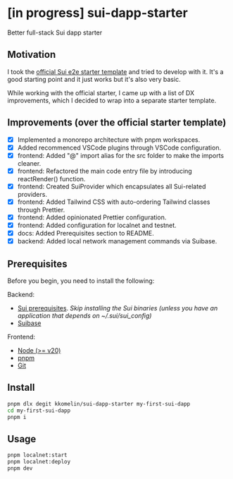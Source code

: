 # [in progress] sui-dapp-starter

Better full-stack Sui dapp starter

## Motivation

I took the [official Sui e2e starter template](https://github.com/MystenLabs/sui/tree/main/sdk/create-dapp) and tried to develop with it. 
It's a good starting point and it just works but it's also very basic. 

While working with the official starter, I came up with a list of DX improvements, which I decided to wrap into a separate starter template.

## Improvements (over the official starter template)

- [x] Implemented a monorepo architecture with pnpm workspaces.
- [x] Added recommenced VSCode plugins through VSCode configuration.
- [x] frontend: Added "@" import alias for the src folder to make the imports cleaner.
- [x] frontend: Refactored the main code entry file by introducing reactRender() function.
- [x] frontend: Created SuiProvider which encapsulates all Sui-related providers.
- [x] frontend: Added Tailwind CSS with auto-ordering Tailwind classes through Prettier.
- [x] frontend: Added opinionated Prettier configuration.
- [x] frontend: Added configuration for localnet and testnet.
- [x] docs: Added Prerequisites section to README.
- [x] backend: Added local network management commands via Suibase.

## Prerequisites

Before you begin, you need to install the following:

Backend:
- [Sui prerequisites](https://docs.sui.io/build/install#prerequisites). _Skip installing the Sui binaries (unless you have an application that depends on ~/.sui/sui_config)_
- [Suibase](https://suibase.io/how-to/install.html)

Frontend:
- [Node (>= v20)](https://nodejs.org/en/download/)
- [pnpm](https://pnpm.io/installation)
- [Git](https://git-scm.com/downloads)

## Install

```bash
pnpm dlx degit kkomelin/sui-dapp-starter my-first-sui-dapp
cd my-first-sui-dapp
pnpm i
```

## Usage

```bash
pnpm localnet:start
pnpm localnet:deploy
pnpm dev
```
